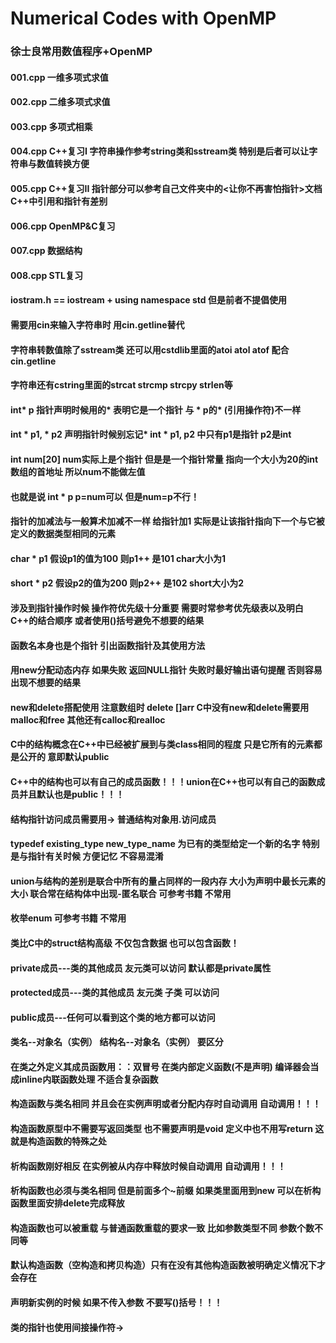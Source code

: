 # Numerical Codes with OpenMP
### 徐士良常用数值程序+OpenMP<br>


#### 001.cpp 一维多项式求值
#### 002.cpp 二维多项式求值
#### 003.cpp 多项式相乘
#### 004.cpp C++复习I 字符串操作参考string类和sstream类 特别是后者可以让字符串与数值转换方便
#### 005.cpp C++复习II 指针部分可以参考自己文件夹中的<让你不再害怕指针>文档 C++中引用和指针有差别
#### 006.cpp OpenMP&C复习
#### 007.cpp 数据结构
#### 008.cpp STL复习

#### iostram.h == iostream + using namespace std 但是前者不提倡使用
#### 需要用cin来输入字符串时 用cin.getline替代
#### 字符串转数值除了sstream类 还可以用cstdlib里面的atoi atol atof 配合cin.getline
#### 字符串还有cstring里面的strcat strcmp strcpy strlen等
#### int* p 指针声明时候用的* 表明它是一个指针 与 * p的* (引用操作符)不一样
#### int * p1, * p2 声明指针时候别忘记* int * p1, p2 中只有p1是指针 p2是int
#### int num[20] num实际上是个指针 但是是一个指针常量 指向一个大小为20的int数组的首地址 所以num不能做左值
#### 也就是说 int * p  p=num可以 但是num=p不行！
#### 指针的加减法与一般算术加减不一样 给指针加1 实际是让该指针指向下一个与它被定义的数据类型相同的元素
#### char * p1 假设p1的值为100 则p1++ 是101 char大小为1
#### short * p2 假设p2的值为200 则p2++ 是102 short大小为2
#### 涉及到指针操作时候 操作符优先级十分重要 需要时常参考优先级表以及明白C++的结合顺序 或者使用()括号避免不想要的结果
#### 函数名本身也是个指针 引出函数指针及其使用方法
#### 用new分配动态内存 如果失败 返回NULL指针 失败时最好输出语句提醒  否则容易出现不想要的结果
#### new和delete搭配使用 注意数组时 delete []arr C中没有new和delete需要用 malloc和free 其他还有calloc和realloc
#### C中的结构概念在C++中已经被扩展到与类class相同的程度 只是它所有的元素都是公开的 意即默认public 
#### C++中的结构也可以有自己的成员函数！！！union在C++也可以有自己的函数成员并且默认也是public！！！
#### 结构指针访问成员需要用-> 普通结构对象用.访问成员
#### typedef  existing_type new_type_name 为已有的类型给定一个新的名字 特别是与指针有关时候 方便记忆 不容易混淆
#### union与结构的差别是联合中所有的量占同样的一段内存 大小为声明中最长元素的大小 联合常在结构体中出现-匿名联合 可参考书籍 不常用
#### 枚举enum 可参考书籍 不常用
#### 类比C中的struct结构高级 不仅包含数据 也可以包含函数！
#### private成员---类的其他成员 友元类可以访问 默认都是private属性
#### protected成员---类的其他成员 友元类 子类 可以访问
#### public成员---任何可以看到这个类的地方都可以访问
#### 类名--对象名（实例） 结构名--对象名（实例） 要区分
#### 在类之外定义其成员函数用：：双冒号 在类内部定义函数(不是声明) 编译器会当成inline内联函数处理 不适合复杂函数
#### 构造函数与类名相同 并且会在实例声明或者分配内存时自动调用 自动调用！！！
#### 构造函数原型中不需要写返回类型 也不需要声明是void 定义中也不用写return 这就是构造函数的特殊之处
#### 析构函数刚好相反 在实例被从内存中释放时候自动调用 自动调用！！！
#### 析构函数也必须与类名相同 但是前面多个~前缀 如果类里面用到new 可以在析构函数里面安排delete完成释放
#### 构造函数也可以被重载 与普通函数重载的要求一致 比如参数类型不同 参数个数不同等
#### 默认构造函数（空构造和拷贝构造）只有在没有其他构造函数被明确定义情况下才会存在
#### 声明新实例的时候 如果不传入参数 不要写()括号！！！
#### 类的指针也使用间接操作符->
#### 
